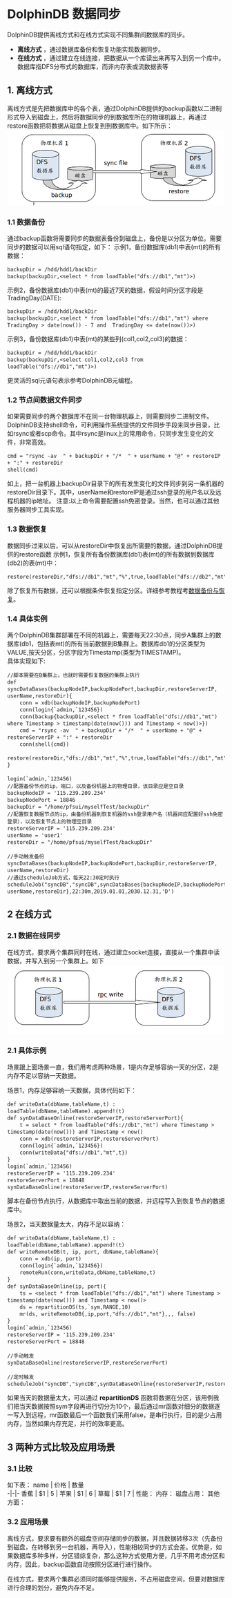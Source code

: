 # DolphinDB 数据同步
DolphinDB提供离线方式和在线方式实现不同集群间数据库的同步。 
* __离线方式__ ，通过数据库备份和恢复功能实现数据同步。
* __在线方式__ ，通过建立在线连接，把数据从一个库读出来再写入到另一个库中。
数据库指DFS分布式的数据库，而非内存表或流数据表等

## 1. 离线方式
离线方式是先把数据库中的各个表，通过DolphinDB提供的backup函数以二进制形式导入到磁盘上，然后将数据同步的到数据库所在的物理机器上，再通过restore函数把将数据从磁盘上恢复到到数据库中。如下所示：
![image](https://github.com/myspf/tutorial/blob/master/Selection_387.png) 

### 1.1 数据备份
通过backup函数将需要同步的数据表备份到磁盘上，备份是以分区为单位。需要同步的数据可以用sql语句指定，如下：
示例1，备份数据库(db1)中表(mt)的所有数据：
```
backupDir = /hdd/hdd1/backDir		
backup(backupDir,<select * from loadTable("dfs://db1","mt")>)
```

示例2，备份数据库(db1)中表(mt)的最近7天的数据，假设时间分区字段是TradingDay(DATE):
```
backupDir = /hdd/hdd1/backDir		
backup(backupDir,<select * from loadTable("dfs://db1","mt") where TradingDay > date(now()) - 7 and  TradingDay <= date(now())>)
```

示例3，备份数据库(db1)中表(mt)的某些列(col1,col2,col3)的数据：
```
backupDir = /hdd/hdd1/backDir		
backup(backupDir,<select col1,col2,col3 from loadTable("dfs://db1","mt")>)
```
更灵活的sql元语句表示参考DolphinDB元编程。

### 1.2 节点间数据文件同步
如果需要同步的两个数据库不在同一台物理机器上，则需要同步二进制文件。DolphinDB支持shell命令，可利用操作系统提供的文件同步手段来同步目录，比如rsync或者scp命令。其中rsync是linux上的常用命令，只同步发生变化的文件，非常高效。
```
cmd = "rsync -av  " + backupDir + "/*  " + userName + "@" + restoreIP + ":" + restoreDir 
shell(cmd)
```
如上，把一台机器上backupDir目录下的所有发生变化的文件同步到另一条机器的restoreDir目录下。其中，userName和restoreIP是通过ssh登录的用户名以及远程机器的ip地址。
注意:以上命令需要配置ssh免密登录。当然，也可以通过其他服务器同步工具实现。

### 1.3 数据恢复
数据同步过来以后，可以从restoreDir中恢复出所需要的数据，通过DolphinDB提供的restore函数
示例1，恢复所有备份数据库(db1)表(mt)的所有数据到数据库(db2)的表(mt)中：
```
restore(restoreDir,"dfs://db1","mt","%",true,loadTable("dfs://db2","mt"))
```
除了恢复所有数据，还可以根据条件恢复指定分区。详细参考教程考[数据备份与恢复](https://github.com/dolphindb/Tutorials_CN/blob/master/restore-backup.md)。

### 1.4 具体实例
两个DolphinDB集群部署在不同的机器上，需要每天22:30点，同步A集群上的数据库(db1，包括表mt)的所有当前数据到B集群上。数据库db1的分区类型为VALUE,按天分区，分区字段为Timestamp(类型为TIMESTAMP)。  
具体实现如下:
```
//脚本需要在B集群上，也就时需要恢复数据的集群上执行
def syncDataBases(backupNodeIP,backupNodePort,backupDir,restoreServerIP, userName,restoreDir){
	conn = xdb(backupNodeIP,backupNodePort)
	conn(login{`admin,`123456})
	conn(backup{backupDir,<select * from loadTable("dfs://db1","mt") where Timestamp > timestamp(date(now())) and Timestamp < now()>})
	cmd = "rsync -av  " + backupDir + "/*  " + userName + "@" + restoreServerIP + ":" + restoreDir 
	conn(shell{cmd})
	restore(restoreDir,"dfs://db1","mt","%",true,loadTable("dfs://db1","mt"))
}

login(`admin,`123456)
//配置备份节点的ip，端口，以及备份机器上的物理目录，该目录应是空目录
backupNodeIP = '115.239.209.234' 
backupNodePort = 18846
backupDir = "/home/pfsui/myselfTest/backupDir"
//配置恢复数据节点的ip，由备份机器到恢复机器的ssh登录用户名（机器间应配置好ssh免密登录），以及恢复节点上的物理空目录
restoreServerIP = '115.239.209.234'
userName = 'user1'
restoreDir = "/home/pfsui/myselfTest/backupDir"

//手动触发备份
syncDataBases(backupNodeIP,backupNodePort,backupDir,restoreServerIP, userName,restoreDir)
//通过scheduleJob方式，每天22:30定时执行
scheduleJob("syncDB","syncDB",syncDataBases{backupNodeIP,backupNodePort,backupDir,restoreServerIP, userName,restoreDir},22:30m,2019.01.01,2030.12.31,'D')
```

## 2 在线方式
### 2.1 数据在线同步
在线方式，要求两个集群同时在线，通过建立socket连接，直接从一个集群中读数据，并写入到另一个集群上。如下
![image](https://github.com/myspf/tutorial/blob/master/Selection_388.png) 


### 2.1 具体示例
场景跟上面场景一直，我们用考虑两种场景，1是内存足够容纳一天的分区，2是内存不足以容纳一天数据。

场景1，内存足够容纳一天数据，具体代码如下：
```
def writeData(dbName,tableName,t) : loadTable(dbName,tableName).append!(t)
def synDataBaseOnline(restoreServerIP,restoreServerPort){
	t = select * from loadTable("dfs://db1","mt") where Timestamp > timestamp(date(now())) and Timestamp < now()
	conn = xdb(restoreServerIP,restoreServerPort)
	conn(login{`admin,`123456})
	conn(writeData{"dfs://db1","mt",t})
}
login(`admin,`123456)
restoreServerIP = '115.239.209.234'
restoreServerPort = 18848
synDataBaseOnline(restoreServerIP,restoreServerPort)
```
脚本在备份节点执行，从数据库中取出当前的数据，并远程写入到恢复节点的数据库中。

场景2，当天数据量太大，内存不足以容纳：
```
def writeData(dbName,tableName,t) : loadTable(dbName,tableName).append!(t)
def writeRemoteDB(t, ip, port, dbName,tableName){
	conn = xdb(ip, port)
	conn(login{`admin,`123456})
	remoteRun(conn,writeData,dbName,tableName,t)
}
def synDataBaseOnline(ip, port){
	ts = <select * from loadTable("dfs://db1","mt") where Timestamp > timestamp(date(now())) and Timestamp < now()>
	ds = repartitionDS(ts,`sym,RANGE,10)
	mr(ds, writeRemoteDB{,ip,port,"dfs://db1","mt"},,, false)
}
login(`admin,`123456)
restoreServerIP = '115.239.209.234'
restoreServerPort = 18848

//手动触发
synDataBaseOnline(restoreServerIP,restoreServerPort)

//定时触发
scheduleJob("syncDB","syncDB",synDataBaseOnline{restoreServerIP,restoreServerPort},22:30m,2019.01.01,2030.12.31,'D')
```
如果当天的数据量太大，可以通过 __repartitionDS__ 函数将数据在分区，该用例我们把当天数据按照sym字段再进行切分为10个，最后通过mr函数对细分的数据逐一写入到远程，mr函数最后一个函数我们采用false，是串行执行，目的是少占用内存，当然如果内存充足，并行的效率更高。

## 3 两种方式比较及应用场景
### 3.1 比较
如下表：
name | 价格 |  数量  
-|-|-
香蕉 | $1 | 5 |
苹果 | $1 | 6 |
草莓 | $1 | 7 |
性能：
内存：
磁盘占用：
其他方面：

### 3.2 应用场景
离线方式，要求要有额外的磁盘空间存储同步的数据，并且数据转移3次（先备份到磁盘，在转移到另一台机器，再导入），性能相较同步的方式会差。优势是，如果数据库多种多样，分区错综复杂，那么这种方式使用方便，几乎不用考虑分区和内存，因此，backup函数自动按照分区进行进行操作。

在线方式，要求两个集群必须同时能够提供服务，不占用磁盘空间，但要对数据库进行合理的划分，避免内存不足。
